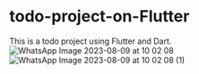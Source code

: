 # todo-project-on-Flutter
This is a todo project using Flutter and Dart.
![WhatsApp Image 2023-08-09 at 10 02 08](https://github.com/Mohamed-Abdirizak/todo-project-on-Flutter/assets/63655278/9bf1c568-ff1a-4342-8b70-ceccb96ec891)
![WhatsApp Image 2023-08-09 at 10 02 08 (1)](https://github.com/Mohamed-Abdirizak/todo-project-on-Flutter/assets/63655278/343e91e0-f89c-40e9-ac35-e0637c51337c)
